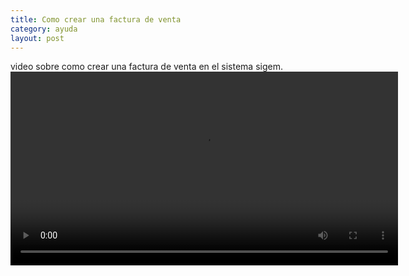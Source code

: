 ```yaml
---
title: Como crear una factura de venta
category: ayuda
layout: post
---
```


video sobre como crear una factura de venta en el sistema sigem.
<video controls width="620">
  <source src="https://github.com/MennoSystems/sigem-wiki/assets/7155672/1b5f1469-5fa5-449c-811b-55c4b8169aeb"/>
</video>

